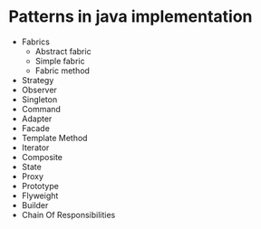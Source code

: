 # Patterns in java implementation

- Fabrics
  - Abstract fabric
  - Simple fabric
  - Fabric method
- Strategy
- Observer
- Singleton
- Command
- Adapter
- Facade
- Template Method
- Iterator
- Composite
- State
- Proxy
- Prototype
- Flyweight
- Builder
- Chain Of Responsibilities 